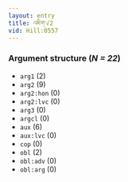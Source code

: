 ```yaml
---
layout: entry
title: འཇིག་√2
vid: Hill:0557
---
```

### Argument structure (_N = 22_)
* `arg1` (2)
* `arg2` (9)
* `arg2:hon` (0)
* `arg2:lvc` (0)
* `arg3` (0)
* `argcl` (0)
* `aux` (6)
* `aux:lvc` (0)
* `cop` (0)
* `obl` (2)
* `obl:adv` (0)
* `obl:arg` (0)
